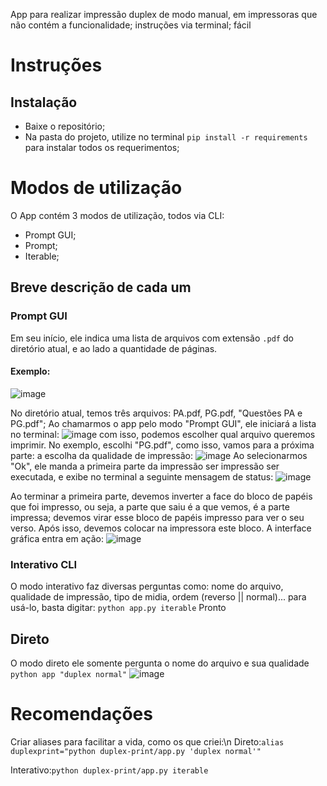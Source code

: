 App para realizar impressão duplex de modo manual, em impressoras que não contém a funcionalidade; instruções via terminal; fácil

# Instruções
## Instalação
- Baixe o repositório;
- Na pasta do projeto, utilize no terminal ```pip install -r requirements``` para instalar todos os requerimentos;

# Modos de utilização
  O App contém 3 modos de utilização, todos via CLI:
  - Prompt GUI;
  - Prompt;
  - Iterable;
## Breve descrição de cada um
### Prompt GUI
Em seu início, ele indica uma lista de arquivos com extensão ```.pdf``` do diretório atual, e ao lado a quantidade de páginas.
#### Exemplo:
![image](https://github.com/user-attachments/assets/2415018b-b0c6-43d9-8450-7278806ca1a2) 

No diretório atual, temos três arquivos: PA.pdf, PG.pdf, "Questões PA e PG.pdf";
Ao chamarmos o app pelo modo "Prompt GUI", ele iniciará a lista no terminal:
![image](https://github.com/user-attachments/assets/2cab4a55-83b6-4e74-a0e4-40ab33172791)
com isso, podemos escolher qual arquivo queremos imprimir.
No exemplo, escolhi "PG.pdf", como isso, vamos para a próxima parte: a escolha da qualidade
de impressão:
![image](https://github.com/user-attachments/assets/1d9a6e27-474a-4b88-8d2d-f1aa3a0306f7)
Ao selecionarmos "Ok", ele manda a primeira parte da impressão ser impressão ser executada, e exibe no
terminal a seguinte mensagem de status:
![image](https://github.com/user-attachments/assets/05b685d1-6344-4f69-a8a6-e82e1d3c9233)

Ao terminar a primeira parte, devemos inverter a face do bloco de papéis que foi impresso, ou seja, a parte que saiu é a que vemos, é a parte impressa; devemos virar esse bloco de papéis impresso para ver o seu verso. Após isso, devemos colocar na impressora este bloco. A interface gráfica entra em ação:
![image](https://github.com/user-attachments/assets/1fa3da1e-7d7f-4aa2-a9b0-cf4e90fcf674)


### Interativo CLI
O modo interativo faz diversas perguntas como: nome do arquivo, qualidade de impressão, tipo de midia, ordem (reverso || normal)...
para usá-lo, basta digitar:
```python app.py iterable```
Pronto

## Direto
O modo direto ele somente pergunta o nome do arquivo e sua qualidade
```python app "duplex normal"```
![image](https://github.com/rafaeldelimaluna/Duplex-Print/assets/140565803/2478d630-2571-476a-a25e-14d6c5899683)

# Recomendações
Criar aliases para facilitar a vida, como os que criei:\n
Direto:```alias duplexprint="python duplex-print/app.py 'duplex normal'"```

Interativo:```python duplex-print/app.py iterable```
